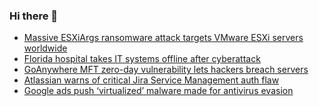 ### Hi there 👋

<!--START_SECTION:feed-->
* [Massive ESXiArgs ransomware attack targets VMware ESXi servers worldwide](https://www.bleepingcomputer.com/news/security/massive-esxiargs-ransomware-attack-targets-vmware-esxi-servers-worldwide/)
* [Florida hospital takes IT systems offline after cyberattack](https://www.bleepingcomputer.com/news/security/florida-hospital-takes-it-systems-offline-after-cyberattack/)
* [GoAnywhere MFT zero-day vulnerability lets hackers breach servers](https://www.bleepingcomputer.com/news/security/goanywhere-mft-zero-day-vulnerability-lets-hackers-breach-servers/)
* [Atlassian warns of critical Jira Service Management auth flaw](https://www.bleepingcomputer.com/news/security/atlassian-warns-of-critical-jira-service-management-auth-flaw/)
* [Google ads push ‘virtualized’ malware made for antivirus evasion](https://www.bleepingcomputer.com/news/security/google-ads-push-virtualized-malware-made-for-antivirus-evasion/)
<!--END_SECTION:feed-->

<!--
**frankenk/frankenk** is a ✨ _special_ ✨ repository because its `README.md` (this file) appears on your GitHub profile.

Here are some ideas to get you started:

- 🔭 I’m currently working on ...
- 🌱 I’m currently learning ...
- 👯 I’m looking to collaborate on ...
- 🤔 I’m looking for help with ...
- 💬 Ask me about ...
- 📫 How to reach me: ...
- 😄 Pronouns: ...
- ⚡ Fun fact: ...
-->




